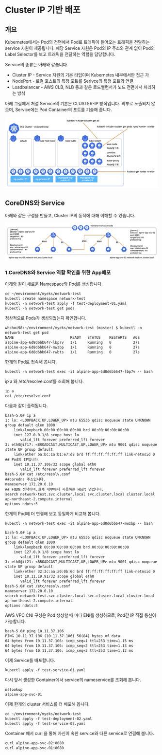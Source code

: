 # Cluster IP 기반 배포

## 개요 

Kubernetes에서는 Pod의 전면에서 Pod로 트래픽이 들어오는 트래픽을 전달하는 service 자원이 제공됩니다. 해당 Service 자원은 Pod의 IP 주소와 관계 없이 Pod의 Label Selector를 보고 트래픽을 전달하는 역할을 담당합니다.

Service의 종류는 아래와 같습니다.

* Cluster IP - Service 자원의 기본 타입이며 Kubernetes 내부에서만 접근 가
* NodePort - 로컬 호스트의 특정 포트를 Serivce의 특정 포트와 연결
* Loadbalancer - AWS CLB, NLB 등과 같은 로드밸런서가 노드 전면에서 처리하는 방식

아래 그림에서 처럼 Service의 기본은 CLUSTER-IP 방식입니다. 외부로 노출되지 않으며, Service에는  Pod Container의 포트를 기술해 줍니다.

![Cluster IP &#xD0C0;&#xC785; &#xAE30;&#xBC18; &#xC11C;&#xBE44;&#xC2A4;](../.gitbook/assets/image%20%28176%29.png)

## CoreDNS와 Service

아래와 같은 구성을 만들고, Cluster IP의 동작에 대해 이해할 수 있습니다.

![](../.gitbook/assets/image%20%28170%29.png)

### 1.CoreDNS와 Service 역할 확인을 위한 App배포 

아래와 같이 새로운 Namespace와 Pod를 생성합니다.

```text
cd ~/environment/myeks/network-test
kubectl create namespace network-test
kubectl -n network-test apply -f test-deployment-01.yaml
kubectl -n network-test get pods

```

정상적으로 Pods가 생성되었는지 확인합니다.

```text
whchoi98:~/environment/myeks/network-test (master) $ kubectl -n network-test get pod
NAME                          READY   STATUS    RESTARTS   AGE
alpine-app-6d8d6bb647-lbp7v   1/1     Running   0          27s
alpine-app-6d8d6bb647-mwzbp   1/1     Running   0          27s
alpine-app-6d8d6bb647-rwbts   1/1     Running   0          27s
```

한개의 Pod로 접속해 봅니다.

```text
kubectl -n network-test exec -it alpine-app-6d8d6bb647-lbp7v -- bash

```

ip a 와 /etc/resolve.conf를 조회해 봅니다.

```text
ip a
cat /etc/resolve.conf
```

다음과 같이 출력됩니다.

```text
bash-5.0# ip a
1: lo: <LOOPBACK,UP,LOWER_UP> mtu 65536 qdisc noqueue state UNKNOWN group default qlen 1000
    link/loopback 00:00:00:00:00:00 brd 00:00:00:00:00:00
    inet 127.0.0.1/8 scope host lo
       valid_lft forever preferred_lft forever
3: eth0@if17: <BROADCAST,MULTICAST,UP,LOWER_UP> mtu 9001 qdisc noqueue state UP group default 
    link/ether ba:bc:1a:b1:e7:d8 brd ff:ff:ff:ff:ff:ff link-netnsid 0
## Pod의 IP입니다.
    inet 10.11.37.106/32 scope global eth0
       valid_lft forever preferred_lft forever
bash-5.0# cat /etc/resolv.conf
##coredns 주소입니다. 
nameserver 172.20.0.10
## FQDN 정책이며,실제 내부에서 사용하는 Host 명입니다.
search network-test.svc.cluster.local svc.cluster.local cluster.local ap-northeast-2.compute.internal
options ndots:5
```

한개의 Pod에 더 연결해 보고 동일하게 비교해 봅니다.

```text
kubectl -n network-test exec -it alpine-app-6d8d6bb647-mwzbp -- bash

```



```text
bash-5.0# ip a
1: lo: <LOOPBACK,UP,LOWER_UP> mtu 65536 qdisc noqueue state UNKNOWN group default qlen 1000
    link/loopback 00:00:00:00:00:00 brd 00:00:00:00:00:00
    inet 127.0.0.1/8 scope host lo
       valid_lft forever preferred_lft forever
3: eth0@if21: <BROADCAST,MULTICAST,UP,LOWER_UP> mtu 9001 qdisc noqueue state UP group default 
    link/ether 32:3c:aa:a0:0b:6d brd ff:ff:ff:ff:ff:ff link-netnsid 0
    inet 10.11.19.91/32 scope global eth0
       valid_lft forever preferred_lft forever
bash-5.0# cat /etc/resolv.conf 
nameserver 172.20.0.10
search network-test.svc.cluster.local svc.cluster.local cluster.local ap-northeast-2.compute.internal
options ndots:5
```

AWS VPC CNI 구성은 Pod 생성할 때 마다 ENI를 생성하므로, Pod간 IP 직접 통신이 가능합니다.

```text
bash-5.0# ping 10.11.37.106
PING 10.11.37.106 (10.11.37.106) 56(84) bytes of data.
64 bytes from 10.11.37.106: icmp_seq=1 ttl=253 time=1.15 ms
64 bytes from 10.11.37.106: icmp_seq=2 ttl=253 time=1.13 ms
64 bytes from 10.11.37.106: icmp_seq=3 ttl=253 time=1.12 ms

```

이제 Service를 배포합니다.

```text
kubectl apply -f test-service-01.yaml

```

다시 앞서 생성한 Container에서 service의 nameservice를 조회해 봅니다.

```text
nslookup
alpine-app-svc-01

```

이제 한개의 cluster 서비스를 더 배포해 봅니다.

```text
cd ~/environment/myeks/network-test
kubectl apply -f test-deployment-02.yaml 
kubectl apply -f test-service-02.yaml

```

Container 에서 curl 을 통해 자신이 속한 service와 다른 service로 연결해 봅니다.

```text
curl alpine-app-svc-02:8080
curl alpine-app-svc-01:8080

```



